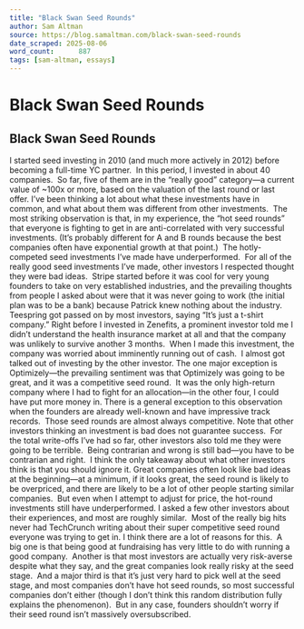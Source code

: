 ```yaml
---
title: "Black Swan Seed Rounds"
author: Sam Altman
source: https://blog.samaltman.com/black-swan-seed-rounds
date_scraped: 2025-08-06
word_count:      887
tags: [sam-altman, essays]
---
```


# Black Swan Seed Rounds

## Black Swan Seed Rounds
I started seed investing in 2010 (and much more actively in
2012) before becoming a full-time YC partner. 
In this period, I invested in about 40 companies.  So far, five of them are in the “really good”
category—a current value of ~100x or more, based on the valuation of the last round
or last offer.
I’ve been thinking a lot about what these investments have
in common, and what about them was different from other investments.  The most striking observation is that, in my
experience, the “hot seed rounds” that everyone is fighting to get in are
anti-correlated with very successful investments. (It’s probably different for
A and B rounds because the best companies often have exponential growth at that
point.)  The hotly-competed seed
investments I’ve made have underperformed. 
For all of the really good seed investments I’ve made, other
investors I respected thought they were bad ideas.  Stripe started before it was cool for very
young founders to take on very established industries, and the prevailing
thoughts from people I asked about were that it was never going to work (the
initial plan was to be a bank) because Patrick knew nothing about the
industry.  Teespring got passed on by
most investors, saying “It’s just a t-shirt company.”
Right before I invested in Zenefits, a prominent investor
told me I didn’t understand the health insurance market at all and that the
company was unlikely to survive another 3 months.  When I made this investment, the company was
worried about imminently running out of cash. 
I almost got talked out of investing by the other investor.
The one major exception is Optimizely—the prevailing
sentiment was that Optimizely was going to be great, and it was a competitive
seed round.  It was the only high-return
company where I had to fight for an allocation—in the other four, I could have
put more money in.
There is a general exception to this observation when the founders are already well-known and have impressive track records.  Those seed rounds are almost always competitive.
Note that other investors thinking an investment is bad does
not guarantee success.  For the total write-offs
I’ve had so far, other investors also told me they were going to be
terrible.  Being contrarian and wrong is
still bad—you have to be contrarian and right.  I think the only takeaway about what other investors think is that you should ignore it.
Great companies often look like bad ideas at the beginning—at a
minimum, if it looks great, the seed round is likely to be overpriced, and
there are likely to be a lot of other people starting similar companies.  But even when I attempt to adjust for price,
the hot-round investments still have underperformed.
I asked a few other investors about their experiences, and
most are roughly similar.  Most of the
really big hits never had TechCrunch writing about their super competitive seed
round everyone was trying to get in.
I think there are a lot of reasons for this.  A big one is that being good at fundraising
has very little to do with running a good company.  Another is that most investors are actually
very risk-averse despite what they say, and the great companies look really
risky at the seed stage.  And a major
third is that it’s just very hard to pick well at the seed stage, and most
companies don’t have hot seed rounds, so most successful companies don’t either
(though I don’t think this random distribution fully explains the phenomenon).  But in any case, founders shouldn’t worry if their
seed round isn’t massively oversubscribed.
